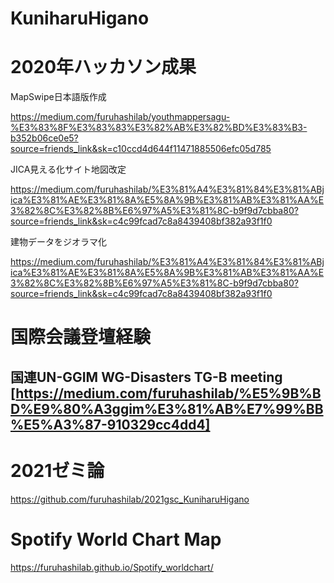 # KuniharuHigano

# 2020年ハッカソン成果

MapSwipe日本語版作成

https://medium.com/furuhashilab/youthmappersagu-%E3%83%8F%E3%83%83%E3%82%AB%E3%82%BD%E3%83%B3-b352b06ce0e5?source=friends_link&sk=c10ccd4d644f11471885506efc05d785

JICA見える化サイト地図改定

https://medium.com/furuhashilab/%E3%81%A4%E3%81%84%E3%81%ABjica%E3%81%AE%E3%81%8A%E5%8A%9B%E3%81%AB%E3%81%AA%E3%82%8C%E3%82%8B%E6%97%A5%E3%81%8C-b9f9d7cbba80?source=friends_link&sk=c4c99fcad7c8a8439408bf382a93f1f0

建物データをジオラマ化

https://medium.com/furuhashilab/%E3%81%A4%E3%81%84%E3%81%ABjica%E3%81%AE%E3%81%8A%E5%8A%9B%E3%81%AB%E3%81%AA%E3%82%8C%E3%82%8B%E6%97%A5%E3%81%8C-b9f9d7cbba80?source=friends_link&sk=c4c99fcad7c8a8439408bf382a93f1f0

# 国際会議登壇経験
## 国連UN-GGIM WG-Disasters TG-B meeting [https://medium.com/furuhashilab/%E5%9B%BD%E9%80%A3ggim%E3%81%AB%E7%99%BB%E5%A3%87-910329cc4dd4]

# 2021ゼミ論

https://github.com/furuhashilab/2021gsc_KuniharuHigano

# Spotify World Chart Map

https://furuhashilab.github.io/Spotify_worldchart/
